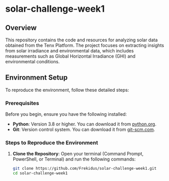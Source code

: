 # solar-challenge-week1

## Overview

This repository contains the code and resources for analyzing solar data obtained from the Tenx Platform. The project focuses on extracting insights from solar irradiance and environmental data, which includes measurements such as Global Horizontal Irradiance (GHI) and environmental conditions.

## Environment Setup

To reproduce the environment, follow these detailed steps:

### Prerequisites

Before you begin, ensure you have the following installed:

- **Python**: Version 3.8 or higher. You can download it from [python.org](https://www.python.org/downloads/).
- **Git**: Version control system. You can download it from [git-scm.com](https://git-scm.com/downloads).

### Steps to Reproduce the Environment

1. **Clone the Repository**:
   Open your terminal (Command Prompt, PowerShell, or Terminal) and run the following commands:
   ```bash
   git clone https://github.com/Frekidus/solar-challenge-week1.git
   cd solar-challenge-week1